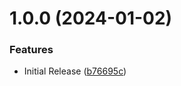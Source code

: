 # 1.0.0 (2024-01-02)


### Features

* Initial Release ([b76695c](https://github.com/CoCreate-app/CoCreate-server/commit/b76695cc4c04692a415f7a920369111507ec52a7))

